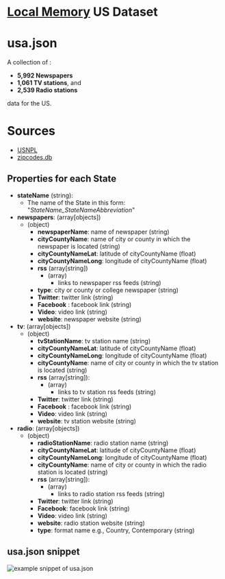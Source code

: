 # [Local Memory] US Dataset

# usa.json 
A collection of :
- **5,992 Newspapers**
- **1,061 TV stations**, and 
- **2,539 Radio stations**

data for the US.
# Sources
- [USNPL]
- [zipcodes.db]

## Properties for each State
- **stateName** (string):
    - The name of the State in this form: "*StateName_StateNameAbbreviation*"
- **newspapers**:  (array[objects])
    - (object)
        - **newspaperName**: name of newspaper (string)
        - **cityCountyName**: name of city or county in which the newspaper is located (string)
        - **cityCountyNameLat**: latitude of cityCountyName  (float)
        - **cityCountyNameLong**: longitude of cityCountyName (float)
        - **rss** (array[string])
            - (array)   
                - links to newspaper rss feeds (string)
        - **type**: city or county or college newspaper (string)
        - **Twitter**: twitter link (string)
        - **Facebook** : facebook link (string)
        - **Video**: video link (string)
        - **website**: newspaper website (string)
- **tv**:  (array[objects])
    - (object)   
        - **tvStationName**: tv station name (string)
        - **cityCountyNameLat**: latitude of cityCountyName  (float)
        - **cityCountyNameLong**: longitude of cityCountyName (float)
        - **cityCountyName**: name of city or county in which the tv station is located (string)
        - **rss** (array[string]):
            - (array)
                - links to tv station rss feeds (string)
        - **Twitter**: twitter link (string)
        - **Facebook** : facebook link (string)
        - **Video**: video link (string)
        - **website**: tv station website (string)
- **radio**:  (array[objects])
    - (object) 
        - **radioStationName**: radio station name (string)
        - **cityCountyNameLat**: latitude of cityCountyName  (float)
        - **cityCountyNameLong**: longitude of cityCountyName (float)
        - **cityCountyName**: name of city or county in which the radio station is located (string)
        - **rss** (array[string]):
            - (array)
                - links to radio station rss feeds (string)
        - **Twitter**: twitter link (string)
        - **Facebook**: facebook link (string)
        - **Video**: video link (string)
        - **website**: radio station website (string)
        - **type**: format name e.g., Country, Contemporary (string)

## usa.json snippet
![example snippet of usa.json](https://github.com/harvard-lil/local-memory/blob/master/LocalMemoryGeo/Sources/USA/usa.jsonSnippet.png)

[Local Memory]: <http://librarylab.law.harvard.edu/sketches/local-memory>
[zipcodes.db]: https://github.com/fdintino/pyzipcode/tree/master/pyzipcode
[USNPL]: http://www.usnpl.com/